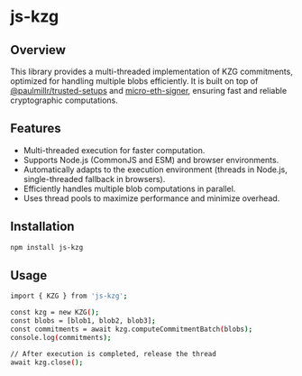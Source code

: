 # js-kzg

## Overview
This library provides a multi-threaded implementation of KZG commitments, optimized for handling multiple blobs efficiently. It is built on top of [@paulmillr/trusted-setups](https://www.npmjs.com/package/@paulmillr/trusted-setups) and [micro-eth-signer](https://www.npmjs.com/package/micro-eth-signer), ensuring fast and reliable cryptographic computations.

## Features
- Multi-threaded execution for faster computation.
- Supports Node.js (CommonJS and ESM) and browser environments.
- Automatically adapts to the execution environment (threads in Node.js, single-threaded fallback in browsers).
- Efficiently handles multiple blob computations in parallel.
- Uses thread pools to maximize performance and minimize overhead.

## Installation
```sh
npm install js-kzg
```

## Usage

```sh
import { KZG } from 'js-kzg';

const kzg = new KZG();
const blobs = [blob1, blob2, blob3];
const commitments = await kzg.computeCommitmentBatch(blobs);
console.log(commitments);

// After execution is completed, release the thread
await kzg.close();
```
